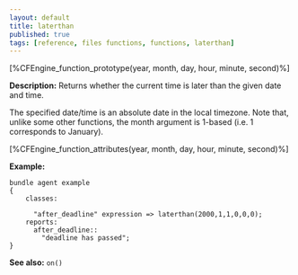 ```yaml
---
layout: default
title: laterthan
published: true
tags: [reference, files functions, functions, laterthan]
---
```


[%CFEngine_function_prototype(year, month, day, hour, minute, second)%]

**Description:** Returns whether the current time is later than the given 
date and time.

The specified date/time is an absolute date in the local timezone.
Note that, unlike some other functions, the month argument is 1-based (i.e. 1 corresponds to January).

[%CFEngine_function_attributes(year, month, day, hour, minute, second)%]

**Example:**

```cf3
bundle agent example
{
    classes:

      "after_deadline" expression => laterthan(2000,1,1,0,0,0);
    reports:
      after_deadline::
        "deadline has passed";
}
```

**See also:** `on()`
